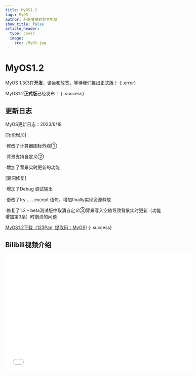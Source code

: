 ```yaml
---
title: MyOS1.2
tags: MyOS
author: 肝肝甘甘的野生电脑
show_title: false
article_header:
  type: cover
  image:
    src: /MyOS.jpg
---
```


# MyOS1.2
MyOS 1.3仍在**开发**，请坐和放宽，等待我们推出正式版！ 
{:.error}  

MyOS1.2**正式版**已经发布！ 
{:.success}  

## 更新日志  
MyOS更新日志：2023/6/18

 [功能增加]

 ·修改了计算器图标外观①

 ·背景支持自定义②

 ·增加了背景实时更新的功能

 [漏洞修复]

 ·增加了Debug 调试输出

 ·更改了try ……except 语句，增加finally实现资源释放

 ·修复了1.2 – beta测试版中取消自定义③背景写入空值导致背景实时更新（功能增加第3条）时崩溃的问题
 
 [MyOS1.2下载（123Pan, 提取码：MyOS)](https://www.123pan.com/s/OEaiVv-hMZrv.html)
 {:.success}  
 ## Bilibili视频介绍
<iframe src="//player.bilibili.com/player.html?aid=870962057&bvid=BV1hV4y1b7Qd&cid=1197098001&page=1" scrolling="no" border="0" frameborder="no" framespacing="0" allowfullscreen="true" style="width: 590px; height: 370px;"> </iframe>

